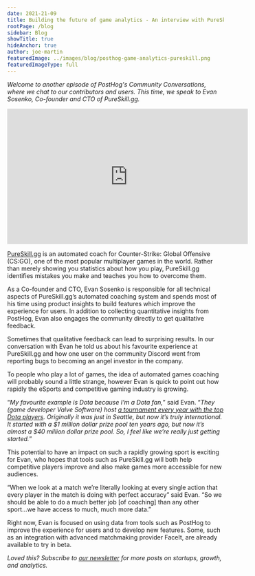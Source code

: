 ```yaml
---
date: 2021-21-09
title: Building the future of game analytics - An interview with PureSkill.gg CTO, Evan Sosenko
rootPage: /blog
sidebar: Blog
showTitle: true
hideAnchor: true
author: joe-martin
featuredImage: ../images/blog/posthog-game-analytics-pureskill.png
featuredImageType: full
---
```

_Welcome to another episode of PostHog's Community Conversations, where we chat to our contributors and users. This time, we speak to Evan Sosenko, Co-founder and CTO of PureSkill.gg._

<iframe width="560" height="315" src="https://youtu.be/x1jxCJb9zII" title="YouTube video player" frameborder="0" allow="accelerometer; autoplay; clipboard-write; encrypted-media; gyroscope; picture-in-picture" allowfullscreen></iframe>

[PureSkill.gg](https://pureskill.gg/) is an automated coach for Counter-Strike: Global Offensive (CS:GO), one of the most popular multiplayer games in the world. Rather than merely showing you statistics about how you play, PureSkill.gg identifies mistakes you make and teaches you how to overcome them.

As a Co-founder and CTO, Evan Sosenko is responsible for all technical aspects of PureSkill.gg’s automated coaching system and spends most of his time using product insights to build features which improve the experience for users. In addition to collecting quantitative insights from PostHog, Evan also engages the community directly to get qualitative feedback. 

Sometimes that qualitative feedback can lead to surprising results. In our conversation with Evan he told us about his favourite experience at PureSkill.gg and how one user on the community Discord went from reporting bugs to becoming an angel investor in the company.

To people who play a lot of games, the idea of automated games coaching will probably sound a little strange, however Evan is quick to point out how rapidly the eSports and competitive gaming industry is growing.  

“_My favourite example is Dota because I’m a Dota fan,_” said Evan. “_They (game developer Valve Software) host [a tournament every year with the top Dota players](https://www.dota2.com/international/overview). Originally it was just in Seattle, but now it’s truly international. It started with a $1 million dollar prize pool ten years ago, but now it’s almost a $40 million dollar prize pool. So, I feel like we’re really just getting started._”

This potential to have an impact on such a rapidly growing sport is exciting for Evan, who hopes that tools such as PureSkill.gg will both help competitive players improve and also make games more accessible for new audiences.

“When we look at a match we’re literally looking at every single action that every player in the match is doing with perfect accuracy” said Evan. “So we should be able to do a much better job [of coaching] than any other sport...we have access to much, much more data.”

Right now, Evan is focused on using data from tools such as PostHog to improve the experience for users and to develop new features. Some, such as an integration with advanced matchmaking provider FaceIt, are already available to try in beta. 

_Loved this? Subscribe to [our newsletter](https://posthog.com/newsletter) for more posts on startups, growth, and analytics._
